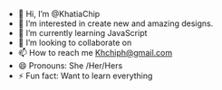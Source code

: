 - 👋 Hi, I’m @KhatiaChip
- 👀 I’m interested in create new and amazing designs.
- 🌱 I’m currently learning JavaScript 
- 💞️ I’m looking to collaborate on 
- 📫 How to reach me Khchiph@gmail.com
- 😄 Pronouns: She /Her/Hers
- ⚡ Fun fact: Want to learn everything 

<!---
KhatiaChip/KhatiaChip is a ✨ special ✨ repository because its `README.md` (this file) appears on your GitHub profile.
You can click the Preview link to take a look at your changes.
--->
